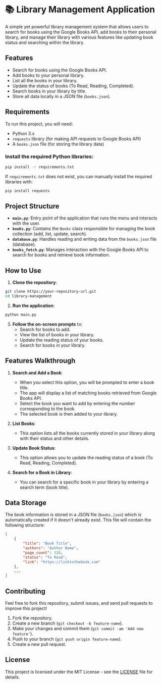 
# 📚 Library Management Application

A simple yet powerful library management system that allows users to search for books using the Google Books API, add books to their personal library, and manage their library with various features like updating book status and searching within the library.

## Features

- Search for books using the Google Books API.
- Add books to your personal library.
- List all the books in your library.
- Update the status of books (To Read, Reading, Completed).
- Search books in your library by title.
- Store all data locally in a JSON file (`books.json`).

## Requirements

To run this project, you will need:

- Python 3.x
- `requests` library (for making API requests to Google Books API)
- A `books.json` file (for storing the library data)

### Install the required Python libraries:

```bash
pip install -r requirements.txt
```

If `requirements.txt` does not exist, you can manually install the required libraries with:

```bash
pip install requests
```

## Project Structure

- **`main.py`**: Entry point of the application that runs the menu and interacts with the user.
- **`books.py`**: Contains the `Books` class responsible for managing the book collection (add, list, update, search).
- **`database.py`**: Handles reading and writing data from the `books.json` file (database).
- **`books_fetch.py`**: Manages interaction with the Google Books API to search for books and retrieve book information.

## How to Use

1. **Clone the repository**:

```bash
git clone https://your-repository-url.git
cd library-management
```

2. **Run the application**:

```bash
python main.py
```

3. **Follow the on-screen prompts** to:
   - Search for books to add.
   - View the list of books in your library.
   - Update the reading status of your books.
   - Search for books in your library.

## Features Walkthrough

1. **Search and Add a Book**:
   - When you select this option, you will be prompted to enter a book title.
   - The app will display a list of matching books retrieved from Google Books API.
   - Select the book you want to add by entering the number corresponding to the book.
   - The selected book is then added to your library.

2. **List Books**:
   - This option lists all the books currently stored in your library along with their status and other details.

3. **Update Book Status**:
   - This option allows you to update the reading status of a book (To Read, Reading, Completed).

4. **Search for a Book in Library**:
   - You can search for a specific book in your library by entering a search term (book title).

## Data Storage

The book information is stored in a JSON file (`books.json`) which is automatically created if it doesn't already exist. This file will contain the following structure:

```json
[
    {
        "title": "Book Title",
        "authors": "Author Name",
        "page_count": 320,
        "status": "To Read",
        "link": "https://linktothebook.com"
    },
    ...
]
```

## Contributing

Feel free to fork this repository, submit issues, and send pull requests to improve this project!

1. Fork the repository.
2. Create a new branch (`git checkout -b feature-name`).
3. Make your changes and commit them (`git commit -am 'Add new feature'`).
4. Push to your branch (`git push origin feature-name`).
5. Create a new pull request.

## License

This project is licensed under the MIT License - see the [LICENSE](LICENSE) file for details.

